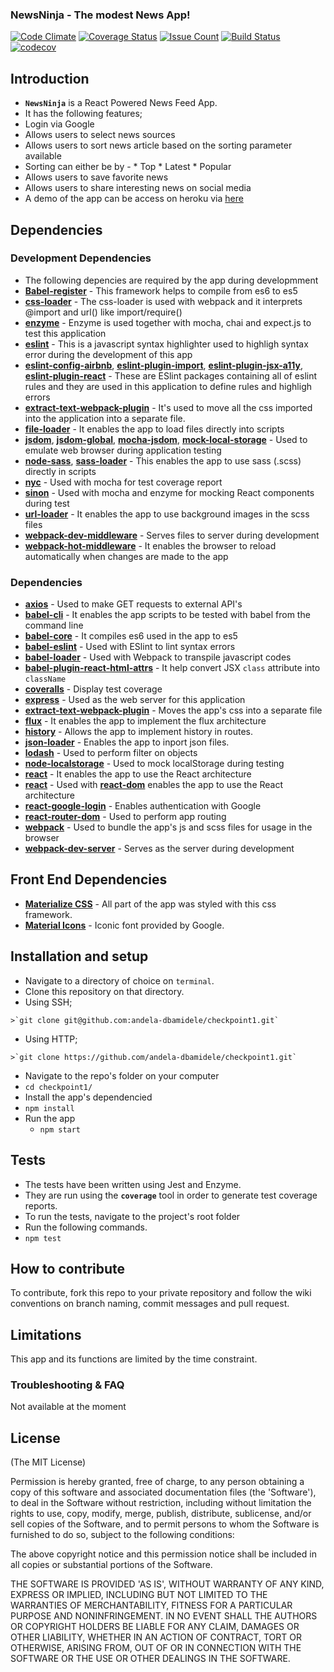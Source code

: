### NewsNinja - The modest News App!

[![Code Climate](https://codeclimate.com/github/andela-dbamidele/checkpoint1/badges/gpa.svg)](https://codeclimate.com/github/andela-dbamidele/checkpoint1)
[![Coverage Status](https://coveralls.io/repos/github/andela-dbamidele/checkpoint1/badge.svg?branch=master)](https://coveralls.io/github/andela-dbamidele/checkpoint1?branch=master)
[![Issue Count](https://codeclimate.com/github/andela-dbamidele/checkpoint1/badges/issue_count.svg)](https://codeclimate.com/github/andela-dbamidele/checkpoint1)
[![Build Status](https://travis-ci.org/andela-dbamidele/checkpoint1.svg?branch=master)](https://travis-ci.org/andela-dbamidele/checkpoint1)
[![codecov](https://codecov.io/gh/andela-dbamidele/checkpoint1/branch/master/graph/badge.svg)](https://codecov.io/gh/andela-dbamidele/checkpoint1)

## Introduction
*  **`NewsNinja`** is a React Powered News Feed App.
*  It has the following features;
  *  Login via Google
  *  Allows users to select news sources
  *  Allows users to sort news article based on the sorting parameter available
  *  Sorting can either be by -
    *  Top
    *  Latest
    *  Popular
  *  Allows users to save favorite news 
  *  Allows users to share interesting news on social media
*  A demo of the app can be access on heroku via [here](https://newsninja.herokuapp.com)

## Dependencies

### Development Dependencies
*  The following depencies are required by the app during developmment
  *  **[Babel-register](https://www.npmjs.com/package/babel-register)** - This framework helps to compile from es6 to es5
  *  **[css-loader](https://www.npmjs.com/package/css-loader)** - The  css-loader is used with webpack and it interprets @import and url() like import/require()
  *  **[enzyme](https://www.npmjs.com/package/enzyme)** - Enzyme is used together with mocha, chai and expect.js to test this application
  *  **[eslint](https://www.npmjs.com/package/eslint)** - This is a javascript syntax highlighter used to highligh syntax error during the development of this app
  *  **[eslint-config-airbnb](https://www.npmjs.com/package/eslint-config-airbnb)**, **[eslint-plugin-import](https://www.npmjs.com/package/eslint-plugin-import)**, **[eslint-plugin-jsx-a11y](https://www.npmjs.com/package/eslint-plugin-jsx-a11y)**, **[eslint-plugin-react](https://www.npmjs.com/package/eslint-plugin-react)**  - These are ESlint packages containing all of eslint rules and they are used in this application to define rules and highligh errors
  *  **[extract-text-webpack-plugin](https://www.npmjs.com/package/extract-text-webpack-plugin)** - It's used to move all the css imported into the application into a separate file.
  *  **[file-loader](https://www.npmjs.com/package/file-loader)** - It enables the app to load files directly into scripts
  *  **[jsdom](https://www.npmjs.com/package/jsdom)**, **[jsdom-global](https://www.npmjs.com/package/jsdom-global)**, **[mocha-jsdom](https://www.npmjs.com/package/mocha-jsdom)**, **[mock-local-storage](https://www.npmjs.com/package/mock-local-storage)** - Used to emulate web browser during application testing
  *  **[node-sass](https://www.npmjs.com/package/node-sass)**, **[sass-loader](https://www.npmjs.com/package/sass-loader)** - This enables the app to use sass (.scss) directly in scripts
  *  **[nyc](https://www.npmjs.com/package/nyc)** - Used with mocha for test coverage report
  *  **[sinon](https://www.npmjs.com/package/sinon)** - Used with mocha and enzyme for mocking React components during test
  *  **[url-loader](https://www.npmjs.com/package/url-loader)** - It enables the app to use background images in the scss files
  *  **[webpack-dev-middleware](https://www.npmjs.com/package/webpack-dev-middleware)** - Serves files to server during development
  *  **[webpack-hot-middleware](https://www.npmjs.com/package/webpack-hot-middleware)** - It enables the browser to reload automatically when changes are made to the app

### Dependencies
*  **[axios](https://www.npmjs.com/package/axios)** - Used to make GET requests to external API's
*  **[babel-cli](https://www.npmjs.com/package/babel-cli)** - It enables the app scripts to be tested with babel from the command line
*  **[babel-core](https://www.npmjs.com/package/babel-core)** - It compiles es6 used in the app to es5
*  **[babel-eslint](https://www.npmjs.com/package/babel-eslint)** - Used with ESlint to lint syntax errors
*  **[babel-loader](https://www.npmjs.com/package/babel-loader)** - Used with Webpack to transpile javascript codes
*  **[babel-plugin-react-html-attrs](https://www.npmjs.com/package/babel-plugin-react-html-attrs)** - It help convert JSX `class` attribute into `className` 
*  **[coveralls](https://www.npmjs.com/package/coveralls)** - Display test coverage
*  **[express](https://www.npmjs.com/package/express)** - Used as the web server for this application
*  **[extract-text-webpack-plugin](https://www.npmjs.com/package/extract-text-webpack-plugin)** - Moves the app's css into a separate file
*  **[flux](https://www.npmjs.com/package/flux)** - It enables the app to implement the flux architecture
*  **[history](https://www.npmjs.com/package/history)** - Allows the app to implement history in routes.
*  **[json-loader](https://www.npmjs.com/package/json-loader)** - Enables the app to inport json files.
*  **[lodash](https://www.npmjs.com/package/lodash)** - Used to perform filter on objects
*  **[node-localstorage](https://www.npmjs.com/package/node-localstorage)** - Used to mock localStorage during testing
*  **[react](https://www.npmjs.com/package/react)** - It enables the app to use the React architecture
*  **[react](https://www.npmjs.com/package/react)** - Used with **[react-dom](https://www.npmjs.com/package/react-dom)** enables the app to use the React architecture
*  **[react-google-login](https://www.npmjs.com/package/react-google-login)** - Enables authentication with Google
*  **[react-router-dom](https://www.npmjs.com/package/react-router-dom)** - Used to perform app routing
*  **[webpack](https://www.npmjs.com/package/react-router-dom)** - Used to bundle the app's js and scss files for usage in the browser
*  **[webpack-dev-server](https://www.npmjs.com/package/webpack-dev-server)** - Serves as the server during development

## Front End Dependencies
*  **[Materialize CSS](http://materializecss.com/)** - All part of the app was styled with this css framework.
*  **[Material Icons](https://material.io/icons/)** - Iconic font provided by Google.

## Installation and setup
*  Navigate to a directory of choice on `terminal`.
*  Clone this repository on that directory.
  *  Using SSH;

    >`git clone git@github.com:andela-dbamidele/checkpoint1.git`

  *  Using HTTP;

    >`git clone https://github.com/andela-dbamidele/checkpoint1.git`

*  Navigate to the repo's folder on your computer
  *  `cd checkpoint1/`
*  Install the app's dependencied
  *  `npm install`
* Run the app
  *  `npm start`

## Tests
*  The tests have been written using Jest and Enzyme.
*  They are run using the **`coverage`** tool in order to generate test coverage reports.
*  To run the tests, navigate to the project's root folder
*  Run the following commands.
  *  `npm test`
  

## How to contribute
To contribute, fork this repo to your private repository and follow the wiki conventions on branch naming, commit messages and pull request.

## Limitations
This app and its functions are limited by the time constraint.

### Troubleshooting & FAQ
Not available at the moment

## License

(The MIT License)

Permission is hereby granted, free of charge, to any person obtaining
a copy of this software and associated documentation files (the
'Software'), to deal in the Software without restriction, including
without limitation the rights to use, copy, modify, merge, publish,
distribute, sublicense, and/or sell copies of the Software, and to
permit persons to whom the Software is furnished to do so, subject to
the following conditions:

The above copyright notice and this permission notice shall be
included in all copies or substantial portions of the Software.

THE SOFTWARE IS PROVIDED 'AS IS', WITHOUT WARRANTY OF ANY KIND,
EXPRESS OR IMPLIED, INCLUDING BUT NOT LIMITED TO THE WARRANTIES OF
MERCHANTABILITY, FITNESS FOR A PARTICULAR PURPOSE AND NONINFRINGEMENT.
IN NO EVENT SHALL THE AUTHORS OR COPYRIGHT HOLDERS BE LIABLE FOR ANY
CLAIM, DAMAGES OR OTHER LIABILITY, WHETHER IN AN ACTION OF CONTRACT,
TORT OR OTHERWISE, ARISING FROM, OUT OF OR IN CONNECTION WITH THE
SOFTWARE OR THE USE OR OTHER DEALINGS IN THE SOFTWARE.
